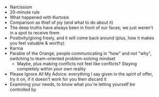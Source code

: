 - Narcissism
- 20-minute rule
- What happened with Kurtosis
- Comparison as thief of joy (and what to do about it)
- The deep truths have always been in front of our faces; we just weren't in a spot to receive them
- Positivity/giving freely, and it will come back around (plus, how it makes you feel valuable & worthy)
- Karma
- Parable of the Orange, people communicating in "how" and not "why", switching to team-oriented problem-solving mindset
    - Maybe, plus making conflicts not feel like conflicts? Staying completely within your own reality
- Please Ignore All My Advice: everything I say given in the spirit of offer, try it on, if it doesn't work for you then discard it
- Examining your needs, to know what you're letting yourself be controlled by

